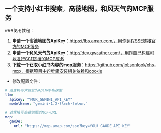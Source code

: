 ## 一个支持小红书搜索，高德地图，和风天气的MCP服务

###使用教程：

1. **申请一个高德地图的ApiKey**：https://lbs.amap.com/，用作远程SSE链接官方的MCP服务
2. **申请一个和风天气的ApiKey**：http://dev.qweather.com/，用作自己构建可以进行SSE链接的MCP服务
3. **下载一个获取小红书内容的mcp服务**：https://github.com/jobsonlook/xhs-mcp，根据项目中的步骤安装相关依赖和cookie

- 修改配置文件：

```yaml
# 这里填写大模型的ApiKey和模型
llm:
  apiKey: "YOUR_GEMINI_API_KEY"
  modelName: "gemini-1.5-flash-latest"

# 这里填写高德地图的MCP-URL
mcp:
  gaoDe:
    url: "https://mcp.amap.com/sse?key=YOUR_GAODE_API_KEY"
```
